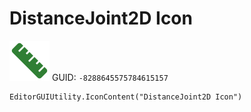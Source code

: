 # DistanceJoint2D Icon
![](/img/DistanceJoint2D%20Icon.png)
GUID: `-8288645575784615157`
```
EditorGUIUtility.IconContent("DistanceJoint2D Icon")
```
